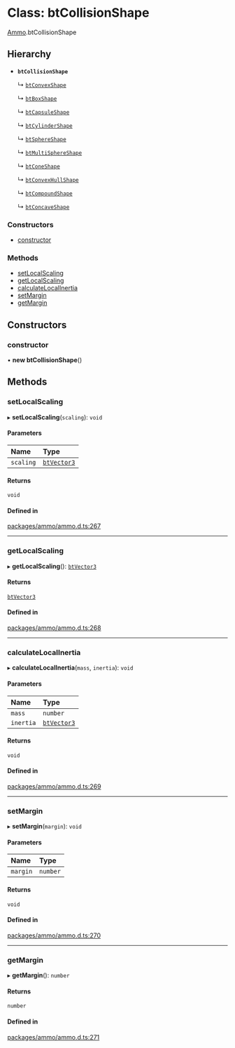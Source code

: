 # Class: btCollisionShape

[Ammo](../modules/Ammo.md).btCollisionShape

## Hierarchy

- **`btCollisionShape`**

  ↳ [`btConvexShape`](Ammo.btConvexShape.md)

  ↳ [`btBoxShape`](Ammo.btBoxShape.md)

  ↳ [`btCapsuleShape`](Ammo.btCapsuleShape.md)

  ↳ [`btCylinderShape`](Ammo.btCylinderShape.md)

  ↳ [`btSphereShape`](Ammo.btSphereShape.md)

  ↳ [`btMultiSphereShape`](Ammo.btMultiSphereShape.md)

  ↳ [`btConeShape`](Ammo.btConeShape.md)

  ↳ [`btConvexHullShape`](Ammo.btConvexHullShape.md)

  ↳ [`btCompoundShape`](Ammo.btCompoundShape.md)

  ↳ [`btConcaveShape`](Ammo.btConcaveShape.md)


### Constructors

- [constructor](Ammo.btCollisionShape.md#constructor)

### Methods

- [setLocalScaling](Ammo.btCollisionShape.md#setlocalscaling)
- [getLocalScaling](Ammo.btCollisionShape.md#getlocalscaling)
- [calculateLocalInertia](Ammo.btCollisionShape.md#calculatelocalinertia)
- [setMargin](Ammo.btCollisionShape.md#setmargin)
- [getMargin](Ammo.btCollisionShape.md#getmargin)

## Constructors

### constructor

• **new btCollisionShape**()

## Methods

### setLocalScaling

▸ **setLocalScaling**(`scaling`): `void`

#### Parameters

| Name | Type |
| :------ | :------ |
| `scaling` | [`btVector3`](Ammo.btVector3.md) |

#### Returns

`void`

#### Defined in

[packages/ammo/ammo.d.ts:267](https://github.com/Orillusion/orillusion/blob/main/packages/ammo/ammo.d.ts#L267)

___

### getLocalScaling

▸ **getLocalScaling**(): [`btVector3`](Ammo.btVector3.md)

#### Returns

[`btVector3`](Ammo.btVector3.md)

#### Defined in

[packages/ammo/ammo.d.ts:268](https://github.com/Orillusion/orillusion/blob/main/packages/ammo/ammo.d.ts#L268)

___

### calculateLocalInertia

▸ **calculateLocalInertia**(`mass`, `inertia`): `void`

#### Parameters

| Name | Type |
| :------ | :------ |
| `mass` | `number` |
| `inertia` | [`btVector3`](Ammo.btVector3.md) |

#### Returns

`void`

#### Defined in

[packages/ammo/ammo.d.ts:269](https://github.com/Orillusion/orillusion/blob/main/packages/ammo/ammo.d.ts#L269)

___

### setMargin

▸ **setMargin**(`margin`): `void`

#### Parameters

| Name | Type |
| :------ | :------ |
| `margin` | `number` |

#### Returns

`void`

#### Defined in

[packages/ammo/ammo.d.ts:270](https://github.com/Orillusion/orillusion/blob/main/packages/ammo/ammo.d.ts#L270)

___

### getMargin

▸ **getMargin**(): `number`

#### Returns

`number`

#### Defined in

[packages/ammo/ammo.d.ts:271](https://github.com/Orillusion/orillusion/blob/main/packages/ammo/ammo.d.ts#L271)
